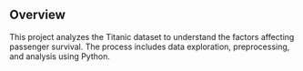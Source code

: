 ## Overview
This project analyzes the Titanic dataset to understand the factors affecting passenger survival. The process includes data exploration, preprocessing, and analysis using Python.
